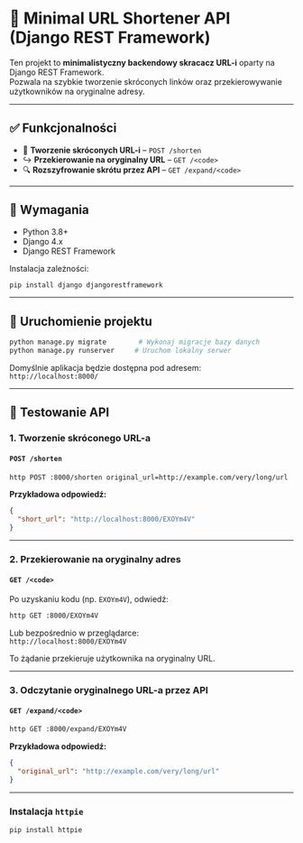 # 🔗 Minimal URL Shortener API (Django REST Framework)

Ten projekt to **minimalistyczny backendowy skracacz URL-i** oparty na Django REST Framework.  
Pozwala na szybkie tworzenie skróconych linków oraz przekierowywanie użytkowników na oryginalne adresy.

---

## ✅ Funkcjonalności

- 🔧 **Tworzenie skróconych URL-i** – `POST /shorten`
- ↪️ **Przekierowanie na oryginalny URL** – `GET /<code>`
- 🔍 **Rozszyfrowanie skrótu przez API** – `GET /expand/<code>`

---

## 🧰 Wymagania

- Python 3.8+
- Django 4.x
- Django REST Framework

Instalacja zależności:

```bash
pip install django djangorestframework
```

---

## 🚀 Uruchomienie projektu

```bash
python manage.py migrate        # Wykonaj migracje bazy danych
python manage.py runserver     # Uruchom lokalny serwer
```

Domyślnie aplikacja będzie dostępna pod adresem:  
`http://localhost:8000/`

---

## 🧪 Testowanie API

### 1. Tworzenie skróconego URL-a

#### `POST /shorten`

```bash
http POST :8000/shorten original_url=http://example.com/very/long/url
```

**Przykładowa odpowiedź:**

```json
{
  "short_url": "http://localhost:8000/EXOYm4V"
}
```

---

### 2. Przekierowanie na oryginalny adres

#### `GET /<code>`

Po uzyskaniu kodu (np. `EXOYm4V`), odwiedź:

```bash
http GET :8000/EXOYm4V
```

Lub bezpośrednio w przeglądarce:  
`http://localhost:8000/EXOYm4V`

To żądanie przekieruje użytkownika na oryginalny URL.

---

### 3. Odczytanie oryginalnego URL-a przez API

#### `GET /expand/<code>`

```bash
http GET :8000/expand/EXOYm4V
```

**Przykładowa odpowiedź:**

```json
{
  "original_url": "http://example.com/very/long/url"
}
```

---

### Instalacja `httpie`

```bash
pip install httpie      
```